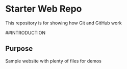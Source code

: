 # Starter Web Repo

This repository is for showing how Git and GitHub work


##INTRODUCTION

## Purpose

Sample website with plenty of files for demos